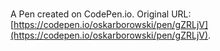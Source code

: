 # 

A Pen created on CodePen.io. Original URL: [https://codepen.io/oskarborowski/pen/gZRLjV](https://codepen.io/oskarborowski/pen/gZRLjV).

